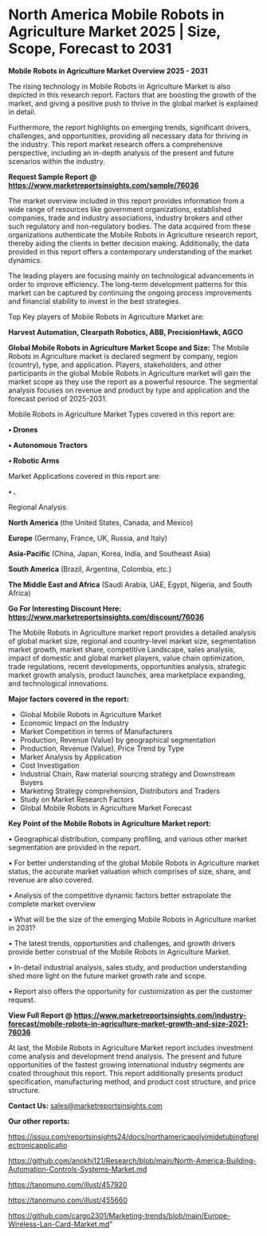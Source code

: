 # North America Mobile Robots in Agriculture Market 2025 | Size, Scope, Forecast to 2031

<Strong> Mobile Robots in Agriculture Market Overview 2025 - 2031</strong>

The rising technology in Mobile Robots in Agriculture Market is also depicted in this research report. Factors that are boosting the growth of the market, and giving a positive push to thrive in the global market is explained in detail.

Furthermore, the report highlights on emerging trends, significant drivers, challenges, and opportunities, providing all necessary data for thriving in the industry. This report market research offers a comprehensive perspective, including an in-depth analysis of the present and future scenarios within the industry.

<strong>Request Sample Report @ <a href=https://www.marketreportsinsights.com/sample/76036>https://www.marketreportsinsights.com/sample/76036</a></strong>

The market overview included in this report provides information from a wide range of resources like government organizations, established companies, trade and industry associations, industry brokers and other such regulatory and non-regulatory bodies. The data acquired from these organizations authenticate the Mobile Robots in Agriculture research report, thereby aiding the clients in better decision making. Additionally, the data provided in this report offers a contemporary understanding of the market dynamics.

The leading players are focusing mainly on technological advancements in order to improve efficiency. The long-term development patterns for this market can be captured by continuing the ongoing process improvements and financial stability to invest in the best strategies.

Top Key players of Mobile Robots in Agriculture Market are:

<strong>Harvest Automation, Clearpath Robotics, ABB, PrecisionHawk, AGCO</strong>

<strong><b>Global Mobile Robots in Agriculture Market Scope and Size:</b></strong>
The Mobile Robots in Agriculture market is declared segment by company, region (country), type, and application. Players, stakeholders, and other participants in the global Mobile Robots in Agriculture market will gain the market scope as they use the report as a powerful resource. The segmental analysis focuses on revenue and product by type and application and the forecast period of 2025-2031.

Mobile Robots in Agriculture Market Types covered in this report are:

<strong>• Drones

• Autonomous Tractors

• Robotic Arms</strong>

Market Applications covered in this report are:

<strong>• .</strong> 

Regional Analysis

<strong>North America</strong> (the United States, Canada, and Mexico)

<strong>Europe</strong> (Germany, France, UK, Russia, and Italy)

<strong>Asia-Pacific</strong> (China, Japan, Korea, India, and Southeast Asia)

<strong>South America</strong> (Brazil, Argentina, Colombia, etc.)

<strong>The Middle East and Africa</strong> (Saudi Arabia, UAE, Egypt, Nigeria, and South Africa)

<strong>Go For Interesting Discount Here: <a href=https://www.marketreportsinsights.com/discount/76036>https://www.marketreportsinsights.com/discount/76036</a></strong>

The Mobile Robots in Agriculture market report provides a detailed analysis of global market size, regional and country-level market size, segmentation market growth, market share, competitive Landscape, sales analysis, impact of domestic and global market players, value chain optimization, trade regulations, recent developments, opportunities analysis, strategic market growth analysis, product launches, area marketplace expanding, and technological innovations.

<strong><b>Major factors covered in the report:</b></strong>
<ul>
  <li>Global Mobile Robots in Agriculture Market </li>
  <li>Economic Impact on the Industry</li>
  <li>Market Competition in terms of Manufacturers</li>
  <li>Production, Revenue (Value) by geographical segmentation</li>
  <li>Production, Revenue (Value), Price Trend by Type</li>
  <li>Market Analysis by Application</li>
  <li>Cost Investigation</li>
  <li>Industrial Chain, Raw material sourcing strategy and Downstream Buyers</li>
  <li>Marketing Strategy comprehension, Distributors and Traders</li>
  <li>Study on Market Research Factors</li>
  <li>Global Mobile Robots in Agriculture Market Forecast</li>
</ul>

<strong><b>Key Point of the Mobile Robots in Agriculture Market report:</b></strong>

• Geographical distribution, company profiling, and various other market segmentation are provided in the report.

• For better understanding of the global Mobile Robots in Agriculture market status, the accurate market valuation which comprises of size, share, and revenue are also covered.

• Analysis of the competitive dynamic factors better extrapolate the complete market overview

• What will be the size of the emerging Mobile Robots in Agriculture market in 2031?

• The latest trends, opportunities and challenges, and growth drivers provide better construal of the Mobile Robots in Agriculture Market.

• In-detail industrial analysis, sales study, and production understanding shed more light on the future market growth rate and scope.

• Report also offers the opportunity for customization as per the customer request.

<strong><b>View Full Report @ <a href=https://www.marketreportsinsights.com/industry-forecast/mobile-robots-in-agriculture-market-growth-and-size-2021-76036>https://www.marketreportsinsights.com/industry-forecast/mobile-robots-in-agriculture-market-growth-and-size-2021-76036</a></b></strong>


At last, the Mobile Robots in Agriculture Market report includes investment come analysis and development trend analysis. The present and future opportunities of the fastest growing international industry segments are coated throughout this report. This report additionally presents product specification, manufacturing method, and product cost structure, and price structure.

<strong>Contact Us:</strong>
sales@marketreportsinsights.com

<strong>Our other reports:</strong>

<a href=https://issuu.com/reportsinsights24/docs/northamericapolyimidetubingforelectronicapplicatio>https://issuu.com/reportsinsights24/docs/northamericapolyimidetubingforelectronicapplicatio</a>

<a href=https://github.com/anokhi121/Research/blob/main/North-America-Building-Automation-Controls-Systems-Market.md>https://github.com/anokhi121/Research/blob/main/North-America-Building-Automation-Controls-Systems-Market.md</a>

<a href=https://tanomuno.com/illust/457920>https://tanomuno.com/illust/457920</a>

<a href=https://tanomuno.com/illust/455660>https://tanomuno.com/illust/455660</a>

<a href=https://github.com/cargo2301/Marketing-trends/blob/main/Europe-Wireless-Lan-Card-Market.md>https://github.com/cargo2301/Marketing-trends/blob/main/Europe-Wireless-Lan-Card-Market.md</a>"
